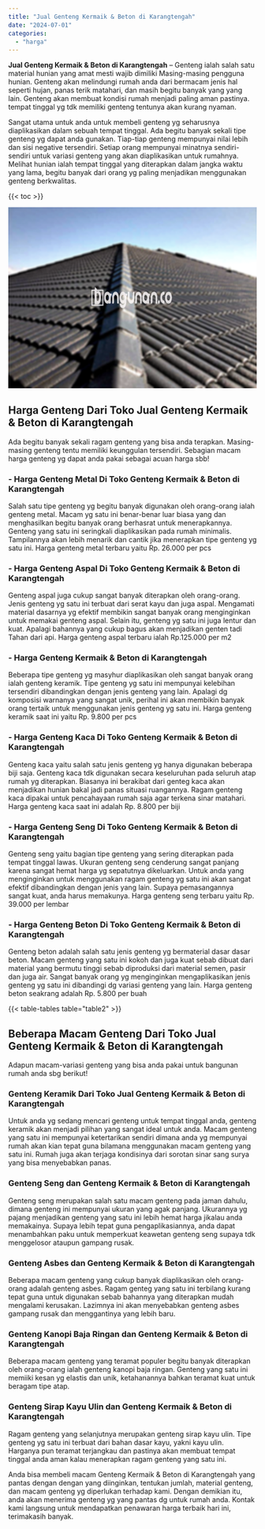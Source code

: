 ```yaml
---
title: "Jual Genteng Kermaik & Beton di Karangtengah"
date: "2024-07-01"
categories: 
  - "harga"
---
```


**Jual Genteng Kermaik & Beton di Karangtengah** – Genteng ialah salah satu material hunian yang amat mesti wajib dimiliki Masing-masing pengguna hunian. Genteng akan melindungi rumah anda dari bermacam jenis hal seperti hujan, panas terik matahari, dan masih begitu banyak yang yang lain. Genteng akan membuat kondisi rumah menjadi paling aman pastinya. tempat tinggal yg tdk memiliki genteng tentunya akan kurang nyaman.

Sangat utama untuk anda untuk membeli genteng yg seharusnya diaplikasikan dalam sebuah tempat tinggal. Ada begitu banyak sekali tipe genteng yg dapat anda gunakan. Tiap-tiap genteng mempunyai nilai lebih dan sisi negative tersendiri. Setiap orang mempunyai minatnya sendiri-sendiri untuk variasi genteng yang akan diaplikasikan untuk rumahnya. Melihat hunian ialah tempat tinggal yang diterapkan dalam jangka waktu yang lama, begitu banyak dari orang yg paling menjadikan menggunakan genteng berkwalitas.

{{< toc >}}

![Jual Genteng Kermaik & Beton di Karangtengah](/images/genteng-minimalis-murah25.png)

## Harga Genteng Dari Toko Jual Genteng Kermaik & Beton di Karangtengah

Ada begitu banyak sekali ragam genteng yang bisa anda terapkan. Masing-masing genteng tentu memiliki keunggulan tersendiri. Sebagian macam harga genteng yg dapat anda pakai sebagai acuan harga sbb!

### \- Harga Genteng Metal Di Toko Genteng Kermaik & Beton di Karangtengah

Salah satu tipe genteng yg begitu banyak digunakan oleh orang-orang ialah genteng metal. Macam yg satu ini benar-benar luar biasa yang dan menghasilkan begitu banyak orang berhasrat untuk menerapkannya. Genteng yang satu ini seringkali diaplikasikan pada rumah minimalis. Tampilannya akan lebih menarik dan cantik jika menerapkan tipe genteng yg satu ini. Harga genteng metal terbaru yaitu Rp. 26.000 per pcs

### \- Harga Genteng Aspal Di Toko Genteng Kermaik & Beton di Karangtengah

Genteng aspal juga cukup sangat banyak diterapkan oleh orang-orang. Jenis genteng yg satu ini terbuat dari serat kayu dan juga aspal. Mengamati material dasarnya yg efektif membikin sangat banyak orang menginginkan untuk memakai genteng aspal. Selain itu, genteng yg satu ini juga lentur dan kuat. Apalagi bahannya yang cukup bagus akan menjadikan genten tadi Tahan dari api. Harga genteng aspal terbaru ialah Rp.125.000 per m2

### \- Harga Genteng Kermaik & Beton di Karangtengah

Beberapa tipe genteng yg masyhur diaplikasikan oleh sangat banyak orang ialah genteng keramik. Tipe genteng yg satu ini mempunyai kelebihan tersendiri dibandingkan dengan jenis genteng yang lain. Apalagi dg komposisi warnanya yang sangat unik, perihal ini akan membikin banyak orang tertaik untuk menggunakan jenis genteng yg satu ini. Harga genteng keramik saat ini yaitu Rp. 9.800 per pcs

### \- Harga Genteng Kaca Di Toko Genteng Kermaik & Beton di Karangtengah

Genteng kaca yaitu salah satu jenis genteng yg hanya digunakan beberapa biji saja. Genteng kaca tdk digunakan secara keseluruhan pada seluruh atap rumah yg diterapkan. Biasanya ini berakibat dari genteg kaca akan menjadikan hunian bakal jadi panas situasi ruangannya. Ragam genteng kaca dipakai untuk pencahayaan rumah saja agar terkena sinar matahari. Harga genteng kaca saat ini adalah Rp. 8.800 per biji

### \- Harga Genteng Seng Di Toko Genteng Kermaik & Beton di Karangtengah

Genteng seng yaitu bagian tipe genteng yang sering diterapkan pada tempat tinggal lawas. Ukuran genteng seng cenderung sangat panjang karena sangat hemat harga yg sepatutnya dikeluarkan. Untuk anda yang menginginkan untuk menggunakan ragam genteng yg satu ini akan sangat efektif dibandingkan dengan jenis yang lain. Supaya pemasangannya sangat kuat, anda harus memakunya. Harga genteng seng terbaru yaitu Rp. 39.000 per lembar

### \- Harga Genteng Beton Di Toko Genteng Kermaik & Beton di Karangtengah

Genteng beton adalah salah satu jenis genteng yg bermaterial dasar dasar beton. Macam genteng yang satu ini kokoh dan juga kuat sebab dibuat dari material yang bermutu tinggi sebab diproduksi dari material semen, pasir dan juga air. Sangat banyak orang yg menginginkan mengaplikasikan jenis genteng yg satu ini dibandingi dg variasi genteng yang lain. Harga genteng beton seakrang adalah Rp. 5.800 per buah

{{< table-tables table="table2" >}}

## Beberapa Macam Genteng Dari Toko Jual Genteng Kermaik & Beton di Karangtengah

Adapun macam-variasi genteng yang bisa anda pakai untuk bangunan rumah anda sbg berikut!

### Genteng Keramik Dari Toko Jual Genteng Kermaik & Beton di Karangtengah

Untuk anda yg sedang mencari genteng untuk tempat tinggal anda, genteng keramik akan menjadi pilihan yang sangat ideal untuk anda. Macam genteng yang satu ini mempunyai ketertarikan sendiri dimana anda yg mempunyai rumah akan kian tepat guna bilamana menggunakan macam genteng yang satu ini. Rumah juga akan terjaga kondisinya dari sorotan sinar sang surya yang bisa menyebabkan panas.

### Genteng Seng dan Genteng Kermaik & Beton di Karangtengah

Genteng seng merupakan salah satu macam genteng pada jaman dahulu, dimana genteng ini mempunyai ukuran yang agak panjang. Ukurannya yg pajang menjadikan genteng yang satu ini lebih hemat harga jikalau anda memakainya. Supaya lebih tepat guna pengaplikasiannya, anda dapat menambahkan paku untuk memperkuat keawetan genteng seng supaya tdk menggelosor ataupun gampang rusak.

### Genteng Asbes dan Genteng Kermaik & Beton di Karangtengah

Beberapa macam genteng yang cukup banyak diaplikasikan oleh orang-orang adalah genteng asbes. Ragam genteg yang satu ini terbilang kurang tepat guna untuk digunakan sebab bahannya yang diterapkan mudah mengalami kerusakan. Lazimnya ini akan menyebabkan genteng asbes gampang rusak dan menggantinya yang lebih baru.

### Genteng Kanopi Baja Ringan dan Genteng Kermaik & Beton di Karangtengah

Beberapa macam genteng yang teramat populer begitu banyak diterapkan oleh orang-orang ialah genteng kanopi baja ringan. Genteng yang satu ini memiiki kesan yg elastis dan unik, ketahanannya bahkan teramat kuat untuk beragam tipe atap.

### Genteng Sirap Kayu Ulin dan Genteng Kermaik & Beton di Karangtengah

Ragam genteng yang selanjutnya merupakan genteng sirap kayu ulin. Tipe genteng yg satu ini terbuat dari bahan dasar kayu, yakni kayu ulin. Harganya pun teramat terjangkau dan pastinya akan membuat tempat tinggal anda aman kalau menerapkan ragam genteng yang satu ini.

Anda bisa membeli macam Genteng Kermaik & Beton di Karangtengah yang pantas dengan dengan yang diinginkan, tentukan jumlah, material genteng, dan macam genteng yg diperlukan terhadap kami. Dengan demikian itu, anda akan menerima genteng yg yang pantas dg untuk rumah anda. Kontak kami langsung untuk mendapatkan penawaran harga terbaik hari ini, terimakasih banyak.
